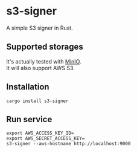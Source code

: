 # s3-signer
A simple S3 signer in Rust.

## Supported storages
It's actually tested with [MinIO](https://min.io/).  
It will also support AWS S3.

## Installation
```
cargo install s3-signer
```

## Run service
```
export AWS_ACCESS_KEY_ID=
export AWS_SECRET_ACCESS_KEY=
s3-signer --aws-hostname http://localhost:9000
```
